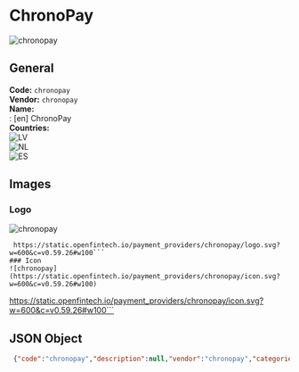 # ChronoPay 
![chronopay](https://static.openfintech.io/payment_providers/chronopay/logo.svg?w=600&c=v0.59.26#w100)  
## General 
**Code:** `chronopay`  
**Vendor:** `chronopay`  
**Name:**  
:	[en] ChronoPay  
**Countries:**  
![LV](https://cdnjs.cloudflare.com/ajax/libs/flag-icon-css/3.3.0/flags/4x3/LV.svg#w24)  
![NL](https://cdnjs.cloudflare.com/ajax/libs/flag-icon-css/3.3.0/flags/4x3/NL.svg#w24)  
![ES](https://cdnjs.cloudflare.com/ajax/libs/flag-icon-css/3.3.0/flags/4x3/ES.svg#w24)  
 
## Images 
### Logo 
![chronopay](https://static.openfintech.io/payment_providers/chronopay/logo.svg?w=600&c=v0.59.26#w100)  
```
 https://static.openfintech.io/payment_providers/chronopay/logo.svg?w=600&c=v0.59.26#w100```  
### Icon 
![chronopay](https://static.openfintech.io/payment_providers/chronopay/icon.svg?w=600&c=v0.59.26#w100)  
```
 https://static.openfintech.io/payment_providers/chronopay/icon.svg?w=600&c=v0.59.26#w100```  
## JSON Object 
```json
 {"code":"chronopay","description":null,"vendor":"chronopay","categories":null,"countries":["LV","NL","ES"],"payment_method":null,"payout_method":null,"metadata":{"about_payments_code":"chronopay"},"name":{"en":"ChronoPay"}}```  
